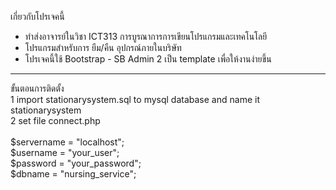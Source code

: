 เกี่ยวกับโปรเจคนี้ 
- ทำส่งอาจารย์ในวิชา ICT313 การบูรณาการการเขียนโปรแกรมและเทคโนโลยี <br>
- โปรแกรมสำหรับการ ยืม/คืน อุปกรณ์ภายในบริษัท
- โปรเจคนี้ใช้ Bootstrap - SB Admin 2 เป็น template เพื่อให้งานง่ายขึ้น <br>
<hr>
ขั้นตอนการติดตั้ง <br>
1 import stationarysystem.sql to mysql database and name it stationarysystem <br>
2 set file connect.php <br>
<br>
$servername = "localhost";<br>
$username = "your_user";<br>
$password = "your_password";<br>
$dbname = "nursing_service";<br>
